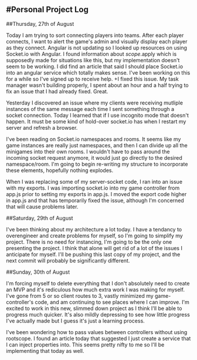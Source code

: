 #Personal Project Log
--------------------

##Thursday, 27th of August

Today I am trying to sort connecting players into teams. After each player connects, I want to alert the game's admin and visually display each player as they connect. Angular is not updating so I looked up resources on using Socket.io with Angular. I found information about $scope.$apply which is supposedly made for situations like this, but my implementation doesn't seem to be working. I did find an article that said I should place Socket.io into an angular service which totally makes sense. I've been working on this for a while so I've signed up to receive help.
+I fixed this issue. My task manager wasn't building properly, I spent about an hour and a half trying to fix an issue that I had already fixed. Great.

Yesterday I discovered an issue where my clients were receiving mutliple instances of the same message each time I sent something through a socket connection. Today I learned that if I use incognito mode that doesn't happen. It must be some kind of hold-over socket.io has when I restart my server and refresh a browser.

I've been reading on Socket.io namespaces and rooms. It seems like my game instances are really just namespaces, and then I can divide up all the minigames into their own rooms. I wouldn't have to pass around the incoming socket request anymore, it would just go directly to the desired namespace/room. I'm going to begin re-writing my structure to incorporate these elements, hopefully nothing explodes. 

When I was replacing some of my server-socket code, I ran into an issue with my exports. I was importing socket.io into my game controller from app.js prior to setting my exports in app.js. I moved the export code higher in app.js and that has temporarily fixed the issue, although I'm concerned that will cause problems later. 

##Saturday, 29th of August

I've been thinking about my architecture a lot today. I have a tendancy to overengineer and create problems for myself, so I'm going to simplify my project. There is no need for instancing, I'm going to be the only one presenting the project. I think that alone will get rid of a lot of the issues I anticipate for myself. I'll be pushing this last copy of my project, and the next commit will probably be significantly different.

##Sunday, 30th of August

I'm forcing myself to delete everything that I don't absolutely need to create an MVP and it's rediculous how much extra work I was making for myself. I've gone from 5 or so client routes to 3, vastly minimized my game-controller's code, and am continuing to see places where I can improve. I'm excited to work in this new, slimmed down project as I think I'll be able to progress much quicker.
It's also mildly depressing to see how little progress I've actually made but I guess it's just a learning process.

I've been wondering how to pass values between controllers without using rootscope. I found an article today that
suggested I just create a service that I can inject properties into. This seems pretty nifty to me so I'll be implementing
that today as well.
